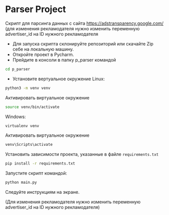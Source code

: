 # Parser Project

Cкрипт для парсинга данных с  сайта https://adstransparency.google.com/
(для изменения рекламодателя нужно изменить переменную advertiser_id на ID нужного рекламодателя

* Для запуска скрипта склонируйте репозиторий или скачайте Zip себе на локальную машину.
* Откройте проект в Pycharm.
* Прейдите в консоли в папку p_parser командой
```bash
cd p_parser
```
* Установите вертуальное окружение 
Linux:
```bash
python3 -m venv venv 
```
Активировать виртуальное окружение
```bash
source venv/bin/activate
```
Windows:
```bash
virtualenv venv
```
Активировать виртуальное окружение
```bash
venv\Scripts\activate
```
Установить зависимости проекта, указанные в файле `requirements.txt`
```bash
pip install -r requirements.txt
```
Запустите скрипт командой:
```bash
python main.py
```
Следуйте инструкциям на экране.

(Для изменения рекламодателя нужно изменить переменную advertiser_id на ID нужного рекламодателя)
